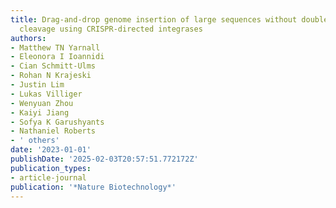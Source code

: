 ```yaml
---
title: Drag-and-drop genome insertion of large sequences without double-strand DNA
  cleavage using CRISPR-directed integrases
authors:
- Matthew TN Yarnall
- Eleonora I Ioannidi
- Cian Schmitt-Ulms
- Rohan N Krajeski
- Justin Lim
- Lukas Villiger
- Wenyuan Zhou
- Kaiyi Jiang
- Sofya K Garushyants
- Nathaniel Roberts
- ' others'
date: '2023-01-01'
publishDate: '2025-02-03T20:57:51.772172Z'
publication_types:
- article-journal
publication: '*Nature Biotechnology*'
---
```

